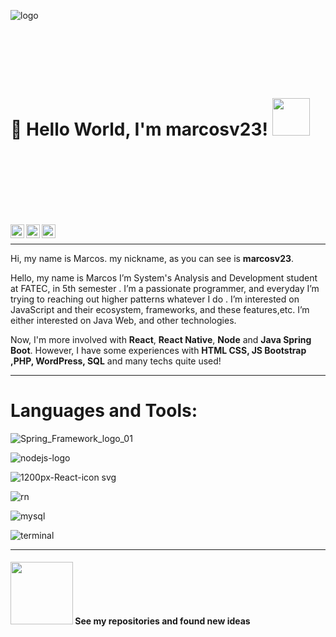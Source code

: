 ![logo](https://user-images.githubusercontent.com/63258483/91327358-ca684680-e79b-11ea-98e2-5fa49876184a.png)
<br/><br/><br/><br/><br/><br/>

# 👋 Hello World, I'm marcosv23!  <img src="https://github.com/TheDudeThatCode/TheDudeThatCode/blob/master/Assets/Developer.gif" width="60px">
<br/><br/><br/><br/><br/><br/>

<a target="blank" href="https://www.linkedin.com/in/marcos-vinicius-da-silva-moraes-338595b4/">
  <img align="left" alt="LinkdIN" width="22px" src="https://cdn.jsdelivr.net/npm/simple-icons@v3/icons/linkedin.svg" />
</a>
<a target="blank" href="https://api.whatsapp.com/send?phone=555599138333">
  <img align="left" alt="Whatsapp" width="22px" src="https://cdn.jsdelivr.net/npm/simple-icons@v3/icons/whatsapp.svg" />
</a>

<a target="blank" href="mailto:marcos_v.23@hotmail.com">
  <img align="left" alt="Gmail" width="22px" src="https://img.icons8.com/ios-filled/2x/ms-outlook.png" />
</a>

</br>

---- 

Hi, my name is Marcos.  my nickname, as you can see is **marcosv23**. 

<!-- <img src="marcosv23.png" style="border-radius:5px; width:100px"> </img> -->
Hello, my name is Marcos I’m System's Analysis and Development student  at FATEC, in 5th semester .  I’m a passionate programmer, and everyday I’m trying to reaching out higher patterns whatever I do .
I’m interested on JavaScript and their ecosystem, frameworks, and these features,etc. I’m either interested on Java Web, and other technologies.

Now, I'm more involved with **React**, **React Native**, **Node** and **Java Spring Boot**. However, I have some experiences with **HTML CSS, JS Bootstrap ,PHP, WordPress, SQL** and many techs quite used!

----

# Languages and Tools: 

![Spring_Framework_logo_01](https://user-images.githubusercontent.com/63258483/91328473-63e42800-e79d-11ea-95c3-0f5c37e523d6.png)


![nodejs-logo](https://user-images.githubusercontent.com/63258483/91328149-e6201c80-e79c-11ea-83c8-130726836a91.png)


![1200px-React-icon svg](https://user-images.githubusercontent.com/63258483/91322658-62633180-e796-11ea-9775-8294bbe1bf3e.png)


![rn](https://user-images.githubusercontent.com/63258483/91328646-9130d600-e79d-11ea-81d5-bfb38d7e026c.png)


![mysql](https://user-images.githubusercontent.com/63258483/91328148-e6201c80-e79c-11ea-8501-e40f2082451b.png)


![terminal](https://user-images.githubusercontent.com/63258483/91328151-e6b8b300-e79c-11ea-8b1e-e6714af8b575.png)

----

#### <img src="https://media.giphy.com/media/USV0ym3bVWQJJmNu3N/giphy.gif" width="100"> See my repositories and found new ideas
